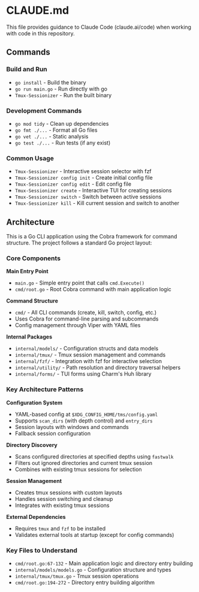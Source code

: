 # CLAUDE.md

This file provides guidance to Claude Code (claude.ai/code) when working with code in this repository.

## Commands

### Build and Run
- `go install` - Build the binary
- `go run main.go` - Run directly with go 
- `Tmux-Sessionizer` - Run the built binary

### Development Commands
- `go mod tidy` - Clean up dependencies
- `go fmt ./...` - Format all Go files
- `go vet ./...` - Static analysis
- `go test ./...` - Run tests (if any exist)

### Common Usage
- `Tmux-Sessionizer` - Interactive session selector with fzf
- `Tmux-Sessionizer config init` - Create initial config file
- `Tmux-Sessionizer config edit` - Edit config file
- `Tmux-Sessionizer create` - Interactive TUI for creating sessions
- `Tmux-Sessionizer switch` - Switch between active sessions  
- `Tmux-Sessionizer kill` - Kill current session and switch to another

## Architecture

This is a Go CLI application using the Cobra framework for command structure. The project follows a standard Go project layout:

### Core Components

**Main Entry Point**
- `main.go` - Simple entry point that calls `cmd.Execute()`
- `cmd/root.go` - Root Cobra command with main application logic

**Command Structure**
- `cmd/` - All CLI commands (create, kill, switch, config, etc.)
- Uses Cobra for command-line parsing and subcommands
- Config management through Viper with YAML files

**Internal Packages**
- `internal/models/` - Configuration structs and data models
- `internal/tmux/` - Tmux session management and commands
- `internal/fzf/` - Integration with fzf for interactive selection
- `internal/utility/` - Path resolution and directory traversal helpers
- `internal/forms/` - TUI forms using Charm's Huh library

### Key Architecture Patterns

**Configuration System**
- YAML-based config at `$XDG_CONFIG_HOME/tms/config.yaml`
- Supports `scan_dirs` (with depth control) and `entry_dirs`
- Session layouts with windows and commands
- Fallback session configuration

**Directory Discovery**
- Scans configured directories at specified depths using `fastwalk`
- Filters out ignored directories and current tmux session
- Combines with existing tmux sessions for selection

**Session Management**
- Creates tmux sessions with custom layouts
- Handles session switching and cleanup
- Integrates with existing tmux sessions

**External Dependencies**
- Requires `tmux` and `fzf` to be installed
- Validates external tools at startup (except for config commands)

### Key Files to Understand

- `cmd/root.go:67-132` - Main application logic and directory entry building
- `internal/models/models.go` - Configuration structure and types
- `internal/tmux/tmux.go` - Tmux session operations
- `cmd/root.go:194-272` - Directory entry building algorithm
